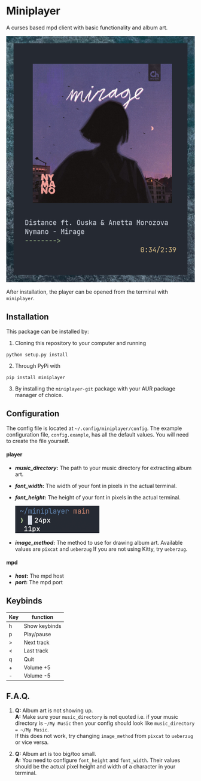 # Miniplayer

A curses based mpd client with basic functionality and album art.

![player-preview](https://github.com/GuardKenzie/miniplayer/blob/main/img/preview.png?raw=true)

After installation, the player can be opened from the terminal with `miniplayer`.

## Installation

This package can be installed by:
1. Cloning this repository to your computer and running
```
python setup.py install
```
2. Through PyPi with
```
pip install miniplayer
```
3. By installing the `miniplayer-git` package with your AUR package manager of choice.

## Configuration

The config file is located at `~/.config/miniplayer/config`. The example configuration file, `config.example`, has all the default values. You will need to create the file yourself.

#### player
* ***music_directory*:** The path to your music directory for extracting album art.
* ***font_width*:** The width of your font in pixels in the actual terminal.
* ***font_height*:** The height of your font in pixels in the actual terminal.

    ![font-example](https://github.com/GuardKenzie/miniplayer/blob/main/img/font.png?raw=true)

* ***image_method*:** The method to use for drawing album art. Available values are `pixcat` and `ueberzug`
    If you are not using Kitty, try `ueberzug`.


#### mpd
* ***host*:** The mpd host
* ***port*:** The mpd port


## Keybinds

| Key | function      |
|-----|---------------|
| h   | Show keybinds |
| p   | Play/pause    |
| >   | Next track    |
| <   | Last track    |
| q   | Quit          |
| +   | Volume +5     |
| -   | Volume -5     |

    
## F.A.Q.
1. **Q:** Album art is not showing up.  
**A:** Make sure your `music_directory` is not quoted i.e. if your music directory is `~/My Music` then your config should look like `music_directory = ~/My Music`.  
If this does not work, try changing `image_method` from `pixcat` to `ueberzug` or vice versa.

2. **Q:** Album art is too big/too small.  
**A:** You need to configure `font_height` and `font_width`. Their values should be the actual pixel height and width of a character in your terminal.
